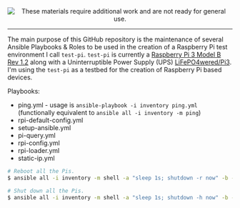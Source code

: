 <!--
Maintainer:   jeffskinnerbox@yahoo.com / www.jeffskinnerbox.me
Version:      0.0.1
-->


<div align="center">
<img src="http://www.foxbyrd.com/wp-content/uploads/2018/02/file-4.jpg" title="These materials require additional work and are not ready for general use." align="center">
</div>


----


The main purpose of this GitHub repository is the maintenance of several Ansible Playbooks & Roles
to be used in the creation of a Raspberry Pi test environment I call `test-pi`.
`test-pi` is currently a [Raspberry Pi 3 Model B Rev 1.2][01]
along with a Uninterruptible Power Supply (UPS) [LiFePO4wered/Pi3][02].
I'm using the `test-pi` as a testbed for the creation of Raspberry Pi based devices.

Playbooks:
* ping.yml - usage is `ansible-playbook -i inventory ping.yml` (functionally equivalent to `ansible all -i inventory -m ping`)
* rpi-default-config.yml
* setup-ansible.yml
* pi-query.yml
* rpi-config.yml
* rpi-loader.yml
* static-ip.yml

```bash
# Reboot all the Pis.
$ ansible all -i inventory -m shell -a "sleep 1s; shutdown -r now" -b -B 60 -P 0

# Shut down all the Pis.
$ ansible all -i inventory -m shell -a "sleep 1s; shutdown -h now" -b -B 60 -P 0
```



[01]:https://www.raspberrypi.com/products/raspberry-pi-3-model-b/
[02]:https://lifepo4wered.com/lifepo4wered-pi3.html

